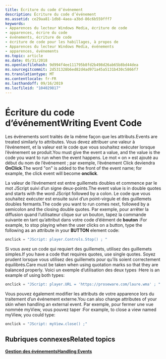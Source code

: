 ```yaml
---
title: Écriture du code d’événement
description: Écriture du code d’événement
ms.assetid: ce29aa81-1db8-4aea-a3bd-86c6b559fff7
keywords:
- Apparences du lecteur Windows Media, écriture de code
- apparences, écrire du code
- événements, écriture de code
- écriture de code pour les habillages, à propos de
- Apparences du lecteur Windows Media, événements
- apparences, événements
ms.topic: article
ms.date: 05/31/2018
ms.openlocfilehash: 9d994f4ee111795b8fd2b498d26ab65b8bd44dea
ms.sourcegitcommit: 2d531328b6ed82d4ad971a45a5131b430c5866f7
ms.translationtype: MT
ms.contentlocale: fr-FR
ms.lasthandoff: 09/16/2019
ms.locfileid: "104029817"
---
```

# <a name="writing-event-code"></a><span data-ttu-id="6d87b-109">Écriture du code d’événement</span><span class="sxs-lookup"><span data-stu-id="6d87b-109">Writing Event Code</span></span>

<span data-ttu-id="6d87b-110">Les événements sont traités de la même façon que les attributs.</span><span class="sxs-lookup"><span data-stu-id="6d87b-110">Events are treated similarly to attributes.</span></span> <span data-ttu-id="6d87b-111">Vous devez attribuer une valeur à l’événement, et la valeur est le code que vous souhaitez exécuter lorsque l’événement se produit.</span><span class="sxs-lookup"><span data-stu-id="6d87b-111">You must give the event a value, and the value is the code you want to run when the event happens.</span></span> <span data-ttu-id="6d87b-112">Le mot « on » est ajouté au début du nom de l’événement ; par exemple, l’événement Click deviendra **OnClick**.</span><span class="sxs-lookup"><span data-stu-id="6d87b-112">The word "on" is added to the front of the event name; for example, the click event will become **onclick**.</span></span>

<span data-ttu-id="6d87b-113">La valeur de l’événement est entre guillemets doubles et commence par le mot JScript suivi d’un signe deux-points.</span><span class="sxs-lookup"><span data-stu-id="6d87b-113">The event value is in double quotes and starts with the word JScript followed by a colon.</span></span> <span data-ttu-id="6d87b-114">Le code que vous souhaitez exécuter est ensuite suivi d’un point-virgule et des guillemets doubles fermants.</span><span class="sxs-lookup"><span data-stu-id="6d87b-114">The code you want to run comes next, followed by a semicolon and the closing double quotes.</span></span> <span data-ttu-id="6d87b-115">Par exemple, pour arrêter la diffusion quand l’utilisateur clique sur un bouton, tapez la commande suivante en tant qu’attribut dans votre code d’élément de **bouton** :</span><span class="sxs-lookup"><span data-stu-id="6d87b-115">For example, to stop playing when the user clicks on a button, type the following as an attribute in your **BUTTON** element code:</span></span>


```C++
onclick = "JScript: player.Controls.Stop() ; "
```



<span data-ttu-id="6d87b-116">Si vous avez un code qui requiert des guillemets, utilisez des guillemets simples.</span><span class="sxs-lookup"><span data-stu-id="6d87b-116">If you have a code that requires quotes, use single quotes.</span></span> <span data-ttu-id="6d87b-117">Soyez prudent lorsque vous utilisez des guillemets pour qu’ils soient correctement équilibrés.</span><span class="sxs-lookup"><span data-stu-id="6d87b-117">Care must be taken when using quotation marks so that they are balanced properly.</span></span> <span data-ttu-id="6d87b-118">Voici un exemple d’utilisation des deux types :</span><span class="sxs-lookup"><span data-stu-id="6d87b-118">Here is an example of using both types:</span></span>


```C++
onclick = "JScript: player.URL = 'https://proseware.com/laure.wma' ; "
```



<span data-ttu-id="6d87b-119">Vous pouvez également modifier les attributs de votre apparence lors du traitement d’un événement externe.</span><span class="sxs-lookup"><span data-stu-id="6d87b-119">You can also change attributes of your skin when handling an external event.</span></span> <span data-ttu-id="6d87b-120">Par exemple, pour fermer une vue nommée myView, vous pouvez taper :</span><span class="sxs-lookup"><span data-stu-id="6d87b-120">For example, to close a view named myView, you could type:</span></span>


```C++
onclick = "JScript: myView.close() ;"
```



## <a name="related-topics"></a><span data-ttu-id="6d87b-121">Rubriques connexes</span><span class="sxs-lookup"><span data-stu-id="6d87b-121">Related topics</span></span>

<dl> <dt>

[<span data-ttu-id="6d87b-122">**Gestion des événements**</span><span class="sxs-lookup"><span data-stu-id="6d87b-122">**Handling Events**</span></span>](handling-events.md)
</dt> </dl>

 

 




